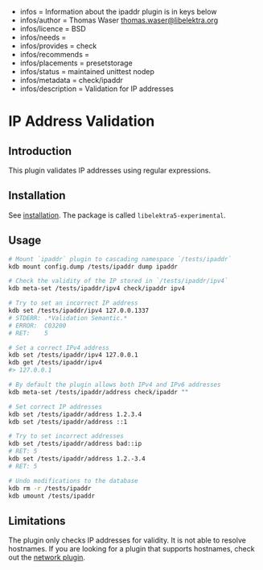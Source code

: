 - infos = Information about the ipaddr plugin is in keys below
- infos/author = Thomas Waser <thomas.waser@libelektra.org>
- infos/licence = BSD
- infos/needs =
- infos/provides = check
- infos/recommends =
- infos/placements = presetstorage
- infos/status = maintained unittest nodep
- infos/metadata = check/ipaddr
- infos/description = Validation for IP addresses

# IP Address Validation

## Introduction

This plugin validates IP addresses using regular expressions.

## Installation

See [installation](/doc/INSTALL.md).
The package is called `libelektra5-experimental`.

## Usage

```sh
# Mount `ipaddr` plugin to cascading namespace `/tests/ipaddr`
kdb mount config.dump /tests/ipaddr dump ipaddr

# Check the validity of the IP stored in `/tests/ipaddr/ipv4`
kdb meta-set /tests/ipaddr/ipv4 check/ipaddr ipv4

# Try to set an incorrect IP address
kdb set /tests/ipaddr/ipv4 127.0.0.1337
# STDERR: .*Validation Semantic.*
# ERROR:  C03200
# RET:    5

# Set a correct IPv4 address
kdb set /tests/ipaddr/ipv4 127.0.0.1
kdb get /tests/ipaddr/ipv4
#> 127.0.0.1

# By default the plugin allows both IPv4 and IPv6 addresses
kdb meta-set /tests/ipaddr/address check/ipaddr ""

# Set correct IP addresses
kdb set /tests/ipaddr/address 1.2.3.4
kdb set /tests/ipaddr/address ::1

# Try to set incorrect addresses
kdb set /tests/ipaddr/address bad::ip
# RET: 5
kdb set /tests/ipaddr/address 1.2.-3.4
# RET: 5

# Undo modifications to the database
kdb rm -r /tests/ipaddr
kdb umount /tests/ipaddr
```

## Limitations

The plugin only checks IP addresses for validity. It is not able to resolve hostnames. If you are looking for a plugin that supports hostnames, check out the [network plugin](../network/).
